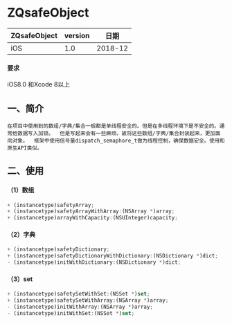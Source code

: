 # ZQsafeObject
ZQsafeObject     | version | 日期
------- | ------------------|---------
iOS     |  1.0 | 2018-12

#### 要求
iOS8.0 和Xcode 8以上
## 一、简介
    在项目中使用到的数组/字典/集合一般都是单线程安全的。但是在多线程环境下是不安全的。通常给数据写入加锁。  但是写起来会有一些麻烦。故将这些数组/字典/集合封装起来，更加面向对象。  框架中使用信号量dispatch_semaphore_t做为线程控制，确保数据安全。使用和原生API类似。

## 二、使用
#### （1）数组

```js
+ (instancetype)safetyArray;
+ (instancetype)safetyArrayWithArray:(NSArray *)array;
+ (instancetype)arrayWithCapacity:(NSUInteger)capacity;

```

#### （2）字典

```js
+ (instancetype)safetyDictionary;
+ (instancetype)safetyDictionaryWithDictionary:(NSDictionary *)dict;
- (instancetype)initWithDictionary:(NSDictionary *)dict;
```
#### （3）set

```js
+ (instancetype)safetySetWithSet:(NSSet *)set;
+ (instancetype)safetySetWithArray:(NSArray *)array;
- (instancetype)initWithArray:(NSArray *)array;
- (instancetype)initWithSet:(NSSet *)set;

```

